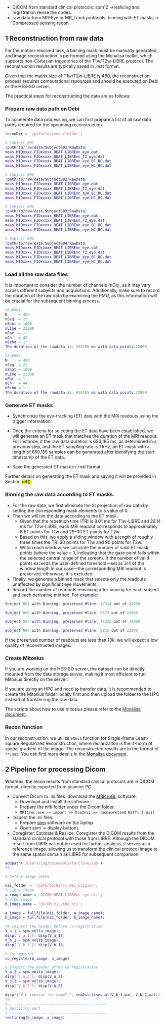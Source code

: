 - DICOM from standard clinical protocols: spm12 ->reslicing and registration
revise the codes.
- raw data from MR-Eye or MR_Track protocols: binning with ET masks -> Compressed sensing recon

## 1 Reconstruction from raw data
For the motion-resolved task, a binning mask must be manually generated, and image reconstruction is performed using the Monalisa toolkit, which supports non-Cartesian trajectories of the T1w/T2w-LIBRE protocol. The reconstruction results are typically saved in .mat format.

Given that the matrix size of T1w/T2w-LIBRE is 480, the reconstruction process requires computational resources and should be executed on Debi or the HES-SO server.

The practical steps for reconstructing the data are as follows:
### Prepare raw data path on Debi
To accelerate data processing, we can first prepare a list of all raw data paths required for the upcoming reconstruction.
```matlab
reconDir = '/path/to/recon/folder';

% Subject 001
/path/to/raw/data/Subject001/RawData/
meas_MIDxxxx_FIDxxxxx_BEAT_LIBREon_eye.dat
meas_MIDxxxx_FIDxxxxx_BEAT_LIBREon_T2_eye.dat
meas_MIDxxxx_FIDxxxxx_BEAT_LIBREon_eye_BC_BC.dat
meas_MIDxxxx_FIDxxxxx_BEAT_LIBREon_eye_HC_BC.dat

% Subject 002
/path/to/raw/data/Subject002/RawData/
meas_MIDxxxx_FIDxxxxx_BEAT_LIBREon_eye.dat
meas_MIDxxxx_FIDxxxxx_BEAT_LIBREon_T2_eye.dat
meas_MIDxxxx_FIDxxxxx_BEAT_LIBREon_eye_BC_BC.dat
meas_MIDxxxx_FIDxxxxx_BEAT_LIBREon_eye_HC_BC.dat

% Subject 003
/path/to/raw/data/Subject003/RawData/
meas_MIDxxxx_FIDxxxxx_BEAT_LIBREon_eye.dat
meas_MIDxxxx_FIDxxxxx_BEAT_LIBREon_T2_eye.dat
meas_MIDxxxx_FIDxxxxx_BEAT_LIBREon_eye_BC_BC.dat
meas_MIDxxxx_FIDxxxxx_BEAT_LIBREon_eye_HC_BC.dat

% Subject 004
/path/to/raw/data/Subject004/RawData/
meas_MIDxxxx_FIDxxxxx_BEAT_LIBREon_eye.dat
meas_MIDxxxx_FIDxxxxx_BEAT_LIBREon_T2_eye.dat
meas_MIDxxxx_FIDxxxxx_BEAT_LIBREon_eye_BC_BC.dat
meas_MIDxxxx_FIDxxxxx_BEAT_LIBREon_eye_HC_BC.dat
```
### Load all the raw data files 
It is important to consider the number of channels (nCh), as it may vary across different subjects and acquisitions. 
Additionally, make sure to record the duration of the raw data by examining the PMU, as this information will be crucial for the subsequent binning process.
```matlab
%Sub001
N     = 480 
nSeg  = 22 
nShot = 1000 
nLine = 22000 
nPar  = 1 
nCh   = 42 
nEcho = 1 
The duration of the rawdata is: 650185 ms with data points:22000

%Sub002
N     = 480 
nSeg  = 22 
nShot = 1000 
nLine = 22000 
nPar  = 1 
nCh   = 44 
nEcho = 1 
The duration of the rawdata is: 650185 ms with data points:22000

```
### Generate ET masks

- Synchronize the eye-tracking (ET) data with the MRI readouts using the trigger information. 
- Once the criteria for selecting the ET data have been established, we will generate an ET mask that matches the duration of the MRI readout.
  For instance, if the raw data duration is 650,185 ms, as determined in a previous step, and the ET sampling rate is 1 kHz, an ET mask with a length of 650,185 samples can be generated after identifying the start timestamp of the ET data.

- Save the generated ET mask in .mat format.

Further details on generating the ET mask and saving it will be provided in Section <mark>ref()<mark>.

### Binning the raw data according to ET masks.
- For the raw data, we first eliminate the SI projection of raw data by setting the corresponding mask elements to a value of 0. 
- Then we will bin the data according to the ET mask. 
    - Given that the repetition time (TR) is 8.01 ms for T1w-LIBRE and 29.14 ms for T2w-LIBRE, each MRI readout corresponds to approximately 8 ET points for T1w and 29–30 ET points for T2w. 
    - Based on this, we apply a sliding window with a length of roughly three times the TR: 30 points for T1w and 90 points for T2w.
    - Within each window, we calculate the number of valid ET mask points (where the value = 1, indicating that the gaze point falls within the selected central range of the screen). If the number of valid points exceeds the user-defined threshold—set as 3/4 of the window length in our case—the corresponding MRI readout is preserved; otherwise, it is excluded.
- Finally, we generate a binned mask that selects only the readouts unaffected by significant eye movements.
- Record the number of readouts remaining after binning for each subject and each derivative method. For example:

```matlab
Subject 001 with Binning, preserved #line: 17314 out of 22000

Subject 002 with Binning, preserved #line: 9573 out of 22000

Subject 003 with Binning, preserved #line: 15322 out of 22000

Subject 004 with Binning, preserved #line: 8835 out of 22000
```
If the preserved number of readouts are less than 10k, we will expect a low quality of reconstructed images.

### Create Mitosius

If you are working on the HES-SO server, the dataset can be directly mounted from the data storage server, making it most efficient to run Mitosius directly on the server.

If you are using an HPC and need to transfer data, it is recommended to create the Mitosius folder locally first and then upload the folder to the HPC instead of transferring the raw data.

The scripts about how to use mitosius please refer to the [Monalisa document](https://mattechlab.github.io/monalisa/2-3_mitosius_prepare.html).

### Recon function
In our reconstruction, we utilize `Steva` function for Single-frame Least-square Regularized Reconstruction, where reularizaiton is the l1-norm of spatial gradient of the image.
The reconstructed results are in the format of `**.mat`.
You can find more details in the [Monalisa document](https://mattechlab.github.io/monalisa/2-2_reconstruction_calls.html#steva).


## 2 Pipeline for processing Dicom
Whereas, the recon results from standard clinical protocols are in DICOM format, directly exported from scanner PC.
 
- Convert Dicom to .nii files: download the [MRIcroGL](https://people.cas.sc.edu/rorden/mricron/dcm2nii.html) software.
    - Download and install the software.
    - Prepare the nifti folder under the Dicom folder.
    - `MRICron.exe >> import >> Dcm2nii >> uncompressed NifTi (.nii)`
- Inspect the .nii files: 
    - Prepare [spm](https://www.fil.ion.ucl.ac.uk/spm/docs/installation/) software on the laptop.
    - Open spm -> display buttons.
- Coregister: Estimate & Reslice.
  Coregister the DICOM results from the standard clinical protocol with those from LIBRE. Although the DICOM result from LIBRE will not be used for further analysis, it serves as a reference image, allowing us to transform the clinical protocol image to the same spatial domain as LIBRE for subsequent comparison.

```matlab
addpath('/Users/cag/Documents/forclone/spm')
%%

% Define image paths

nii_folder = '/path/to/NIFTI_NII_origin/';
% Libre image
a_image_name = 'DICOM_BEAT_LIBREon_eye.nii';
% Vibe image
b_image_name = 'DICOM_t1_vibe.nii'; 

a_image = fullfile(nii_folder, a_image_name);
b_image = fullfile(nii_folder, b_image_name);

%% Inspect the header before co-registration
V_a_1 = spm_vol(a_image);
disp('V_a_1'); disp(V_a_1);
V_b_1 = spm_vol(b_image);
disp('V_b_1'); disp(V_b_1);

% Co_register
co_register(b_image, a_image)

% Inspect the header after co-registration
V_a_2 = spm_vol(a_image);
disp('V_a_2'); disp(V_a_2);
V_b_2 = spm_vol(b_image);
disp('V_b_2'); disp(V_b_2)

disp(['V_b remains the same? ', num2str(isequal(V_b_1.mat, V_b_2.mat))])
%%
%---------------------------------------------
% Reslicing part
%---------------------------------------------
reslicing(b_image, a_image)


```





